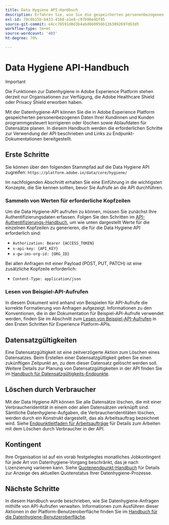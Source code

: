 ```yaml
---
title: Data Hygiene API-Handbuch
description: Erfahren Sie, wie Sie die gespeicherten personenbezogenen Daten Ihrer Kunden in Adobe Experience Platform programmatisch korrigieren oder löschen können.
exl-id: 78c8b15b-b433-4168-a1e8-c97b96e4bf85
source-git-commit: e4cc78591d0d3b4abd660956b1263092697d63d5
workflow-type: tm+mt
source-wordcount: '403'
ht-degree: 70%

---
```


# Data Hygiene API-Handbuch

>[!IMPORTANT]
>
>Die Funktionen zur Datenhygiene in Adobe Experience Platform stehen derzeit nur Organisationen zur Verfügung, die Adobe Healthcare Shield oder Privacy Shield erworben haben.

Mit der Datenhygiene-API können Sie die in Adobe Experience Platform gespeicherten personenbezogenen Daten Ihrer Kundinnen und Kunden programmgesteuert korrigieren oder löschen sowie Ablaufdaten für Datensätze planen. In diesem Handbuch werden die erforderlichen Schritte zur Verwendung der API beschrieben und Links zu Endpunkt-Dokumentationen bereitgestellt.

## Erste Schritte

Sie können über den folgenden Stammpfad auf die Data Hygiene API zugreifen: `https://platform.adobe.io/data/core/hygiene/`

Im nachfolgenden Abschnitt erhalten Sie eine Einführung in die wichtigsten Konzepte, die Sie kennen sollten, bevor Sie Aufrufe an die API durchführen.

### Sammeln von Werten für erforderliche Kopfzeilen

Um die Data Hygiene-API aufrufen zu können, müssen Sie zunächst Ihre Authentifizierungsdaten erfassen. Folgen Sie den Schritten im [API-Authentifizierungs-Handbuch](../../landing/api-authentication.md), um wie unten dargestellt Werte für die einzelnen Kopfzeilen zu generieren, die für die Data Hygiene API erforderlich sind:

* `Authorization: Bearer {ACCESS_TOKEN}`
* `x-api-key: {API_KEY}`
* `x-gw-ims-org-id: {ORG_ID}`

Bei allen Anfragen mit einer Payload (POST, PUT, PATCH) ist eine zusätzliche Kopfzeile erforderlich:

* `Content-Type: application/json`

### Lesen von Beispiel-API-Aufrufen

In diesem Dokument wird anhand von Beispielen für API-Aufrufe die korrekte Formatierung von Anfragen aufgezeigt. Informationen zu den Konventionen, die in der Dokumentation für Beispiel-API-Aufrufe verwendet werden, finden Sie im Abschnitt zum [Lesen von Beispiel-API-Aufrufen](../../landing/api-guide.md#sample-api) in den Ersten Schritten für Experience Platform-APIs.

## Datensatzgültigkeiten

Eine Datensatzgültigkeit ist eine zeitverzögerte Aktion zum Löschen eines Datensatzes. Beim Erstellen einer Datensatzgültigkeit geben Sie einen zukünftigen Zeitpunkt an, zu dem dieser Datensatz gelöscht werden soll. Weitere Details zur Planung von Datensatzgültigkeiten in der API finden Sie im [Handbuch für Datensatzgültigkeits-Endpunkte](./dataset-expiration.md).

## Löschen durch Verbraucher

Mit der Data Hygiene API können Sie alle Datensätze löschen, die mit einer Verbraucheridentität in einem oder allen Datensätzen verknüpft sind. Sämtliche Datenhygiene-Aufgaben, die Verbraucheridentitäten löschen, werden durch ein Konstrukt dargestellt, das als Arbeitsauftrag bezeichnet wird. Siehe [Endpunktleitfaden für Arbeitsaufträge](./workorder.md) für Details zum Arbeiten mit dem Löschen durch Verbraucher in der API.

## Kontingent

Ihre Organisation ist auf ein vorab festgelegtes monatliches Jobkontingent für jede Art von Datenhygiene-Vorgang beschränkt, das je nach Lizenzierung variieren kann. Siehe [Quotenendpunkt-Handbuch](./quota.md) für Details zur Anzeige des aktuellen Quotenstatus Ihrer Datenhygiene-Prozesse.

## Nächste Schritte

In diesem Handbuch wurde beschrieben, wie Sie Datenhygiene-Anfragen mithilfe von API-Aufrufen verwalten. Informationen zum Ausführen dieser Aktionen in der Platform-Benutzeroberfläche finden Sie im [Handbuch für die Datenhygiene-Benutzeroberfläche](../ui/overview.md).

